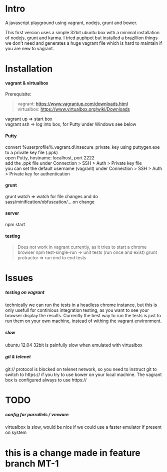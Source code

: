 # Intro

A javascript playground using vagrant, nodejs, grunt and bower.

This first version uses a simple 32bit ubuntu box with a minimal installation of nodejs, grunt and karma. I tried puphpet but installed a brazillion things we don't need and generates a huge vagrant file which is hard to maintain if you are new to vagrant.

# Installation
#### vagrant & virtualbox
Prerequisite:
> vagrant: https://www.vagrantup.com/downloads.html  
> virtualbox: https://www.virtualbox.org/wiki/Downloads

vagrant up => start box  
vagrant ssh => log into box, for Putty under Windows see below

#### Putty
convert %userprofile%\.vagrant.d\insecure_private_key using puttygen.exe to a private key file (.ppk)  
open Putty, hostname: localhost, port 2222  
add the .ppk file under Connection > SSH > Auth > Private key file  
you can set the default username (vagrant) under Connection > SSH > Auth > Private key for authentication  

#### grunt
grunt watch => watch for file changes and do sass/minification/obfuscation/... on change

#### server
npm start

#### testing
> Does not work in vagrant currently, as it tries to start a chrome browser
npm test-single-run => unit tests (run once and exist)
grunt protractor => run end to end tests

# Issues
##### testing on vagrant
technically we can run the tests in a headless chrome instance, but this is only usefull for continious integration testing, as you want to see your browser display the results. Currently the best way to run the tests is just to run them on your own machine, instead of withing the vagrant environment.
##### slow
ubuntu 12.04 32bit is painfully slow when emulated with virtualbox
##### git & telenet
git:// protocol is blocked on telenet network, so you need to instruct git to switch to https:// if you try to use bower on your local machine. The vagrant box is configured always to use https://

# TODO
##### config for parrallels / vmware
virtualbox is slow, would be nice if we could use a faster emulator if present on system

# this is a change made in feature branch MT-1
